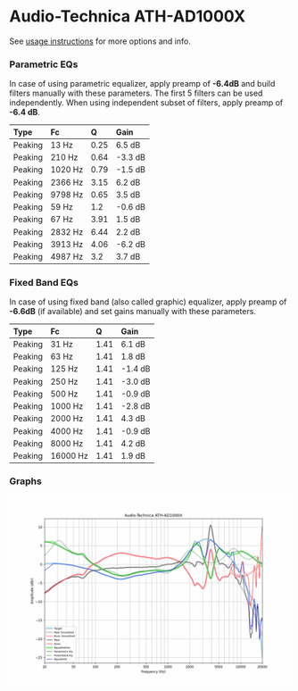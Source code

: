 # Audio-Technica ATH-AD1000X
See [usage instructions](https://github.com/jaakkopasanen/AutoEq#usage) for more options and info.

### Parametric EQs
In case of using parametric equalizer, apply preamp of **-6.4dB** and build filters manually
with these parameters. The first 5 filters can be used independently.
When using independent subset of filters, apply preamp of **-6.4 dB**.

| Type    | Fc      |    Q | Gain    |
|:--------|:--------|:-----|:--------|
| Peaking | 13 Hz   | 0.25 | 6.5 dB  |
| Peaking | 210 Hz  | 0.64 | -3.3 dB |
| Peaking | 1020 Hz | 0.79 | -1.5 dB |
| Peaking | 2366 Hz | 3.15 | 6.2 dB  |
| Peaking | 9798 Hz | 0.65 | 3.5 dB  |
| Peaking | 59 Hz   | 1.2  | -0.6 dB |
| Peaking | 67 Hz   | 3.91 | 1.5 dB  |
| Peaking | 2832 Hz | 6.44 | 2.2 dB  |
| Peaking | 3913 Hz | 4.06 | -6.2 dB |
| Peaking | 4987 Hz | 3.2  | 3.7 dB  |

### Fixed Band EQs
In case of using fixed band (also called graphic) equalizer, apply preamp of **-6.6dB**
(if available) and set gains manually with these parameters.

| Type    | Fc       |    Q | Gain    |
|:--------|:---------|:-----|:--------|
| Peaking | 31 Hz    | 1.41 | 6.1 dB  |
| Peaking | 63 Hz    | 1.41 | 1.8 dB  |
| Peaking | 125 Hz   | 1.41 | -1.4 dB |
| Peaking | 250 Hz   | 1.41 | -3.0 dB |
| Peaking | 500 Hz   | 1.41 | -0.9 dB |
| Peaking | 1000 Hz  | 1.41 | -2.8 dB |
| Peaking | 2000 Hz  | 1.41 | 4.3 dB  |
| Peaking | 4000 Hz  | 1.41 | -0.9 dB |
| Peaking | 8000 Hz  | 1.41 | 4.2 dB  |
| Peaking | 16000 Hz | 1.41 | 1.9 dB  |

### Graphs
![](./Audio-Technica%20ATH-AD1000X.png)